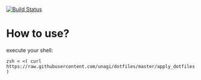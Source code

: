 [![Build Status](https://travis-ci.org/unagi/dotfiles.svg?branch=master)](https://travis-ci.org/unagi/dotfiles)

# How to use?
execute your shell:

    zsh < <( curl https://raw.githubusercontent.com/unagi/dotfiles/master/apply_dotfiles )
